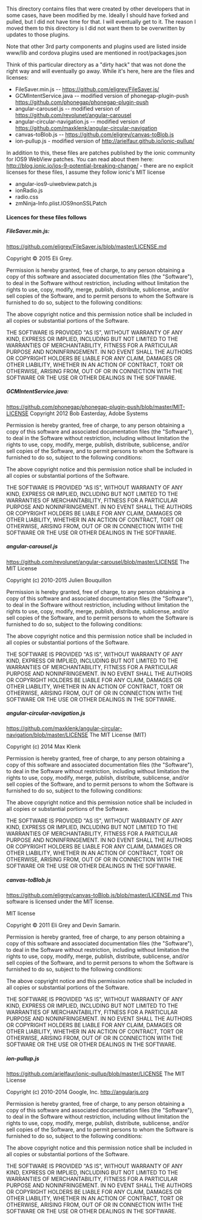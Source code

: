 This directory contains files that were created by other developers that in some cases, have been modified by me. Ideally I should have forked and pulled, but I did not have time for that. I will eventually get to it. The reason I moved them to this directory is I did not want them to be overwritten by updates to those plugins.

Note that other 3rd party components and plugins used are listed inside www/lib and cordova plugins used are mentioned in root/packages.json

Think of this particular directory as a "dirty hack" that was not done the right way and will eventually go away. While it's here, here are the files and licenses:

* FileSaver.min.js -- https://github.com/eligrey/FileSaver.js/
* GCMIntentService.java -- modified version of phonegap-plugin-push https://github.com/phonegap/phonegap-plugin-push
* angular-carousel.js -- modified version of https://github.com/revolunet/angular-carousel
* angular-circular-navigation.js -- modified version of https://github.com/maxklenk/angular-circular-navigation
* canvas-toBlob.js -- https://github.com/eligrey/canvas-toBlob.js
* ion-pullup.js - modified version of http://arielfaur.github.io/ionic-pullup/

In addition to this, these files are patches published by the ionic community for IOS9 WebView patches. You can read about them here:
http://blog.ionic.io/ios-9-potential-breaking-change/ - there are no explicit licenses for these files, I assume they follow ionic's MIT license

* angular-ios9-uiwebview.patch.js
* ionRadio.js
* radio.css
* zmNinja-Info.plist.IOS9nonSSLPatch

#### Licences for these files follows

##### FileSaver.min.js:
https://github.com/eligrey/FileSaver.js/blob/master/LICENSE.md

Copyright © 2015 Eli Grey.

Permission is hereby granted, free of charge, to any person obtaining a copy of this software and associated documentation files (the "Software"), to deal in the Software without restriction, including without limitation the rights to use, copy, modify, merge, publish, distribute, sublicense, and/or sell copies of the Software, and to permit persons to whom the Software is furnished to do so, subject to the following conditions:

The above copyright notice and this permission notice shall be included in all copies or substantial portions of the Software.

THE SOFTWARE IS PROVIDED "AS IS", WITHOUT WARRANTY OF ANY KIND, EXPRESS OR IMPLIED, INCLUDING BUT NOT LIMITED TO THE WARRANTIES OF MERCHANTABILITY, FITNESS FOR A PARTICULAR PURPOSE AND NONINFRINGEMENT. IN NO EVENT SHALL THE AUTHORS OR COPYRIGHT HOLDERS BE LIABLE FOR ANY CLAIM, DAMAGES OR OTHER LIABILITY, WHETHER IN AN ACTION OF CONTRACT, TORT OR OTHERWISE, ARISING FROM, OUT OF OR IN CONNECTION WITH THE SOFTWARE OR THE USE OR OTHER DEALINGS IN THE SOFTWARE.

##### GCMIntentService.java:
https://github.com/phonegap/phonegap-plugin-push/blob/master/MIT-LICENSE
Copyright 2012 Bob Easterday, Adobe Systems

Permission is hereby granted, free of charge, to any person obtaining
a copy of this software and associated documentation files (the
"Software"), to deal in the Software without restriction, including
without limitation the rights to use, copy, modify, merge, publish,
distribute, sublicense, and/or sell copies of the Software, and to
permit persons to whom the Software is furnished to do so, subject to
the following conditions:

The above copyright notice and this permission notice shall be
included in all copies or substantial portions of the Software.

THE SOFTWARE IS PROVIDED "AS IS", WITHOUT WARRANTY OF ANY KIND,
EXPRESS OR IMPLIED, INCLUDING BUT NOT LIMITED TO THE WARRANTIES OF
MERCHANTABILITY, FITNESS FOR A PARTICULAR PURPOSE AND
NONINFRINGEMENT. IN NO EVENT SHALL THE AUTHORS OR COPYRIGHT HOLDERS BE
LIABLE FOR ANY CLAIM, DAMAGES OR OTHER LIABILITY, WHETHER IN AN ACTION
OF CONTRACT, TORT OR OTHERWISE, ARISING FROM, OUT OF OR IN CONNECTION
WITH THE SOFTWARE OR THE USE OR OTHER DEALINGS IN THE SOFTWARE.

##### angular-carousel.js
https://github.com/revolunet/angular-carousel/blob/master/LICENSE
The MIT License

Copyright (c) 2010-2015 Julien Bouquillon

Permission is hereby granted, free of charge, to any person obtaining a copy
of this software and associated documentation files (the "Software"), to deal
in the Software without restriction, including without limitation the rights
to use, copy, modify, merge, publish, distribute, sublicense, and/or sell
copies of the Software, and to permit persons to whom the Software is
furnished to do so, subject to the following conditions:

The above copyright notice and this permission notice shall be included in
all copies or substantial portions of the Software.

THE SOFTWARE IS PROVIDED "AS IS", WITHOUT WARRANTY OF ANY KIND, EXPRESS OR
IMPLIED, INCLUDING BUT NOT LIMITED TO THE WARRANTIES OF MERCHANTABILITY,
FITNESS FOR A PARTICULAR PURPOSE AND NONINFRINGEMENT. IN NO EVENT SHALL THE
AUTHORS OR COPYRIGHT HOLDERS BE LIABLE FOR ANY CLAIM, DAMAGES OR OTHER
LIABILITY, WHETHER IN AN ACTION OF CONTRACT, TORT OR OTHERWISE, ARISING FROM,
OUT OF OR IN CONNECTION WITH THE SOFTWARE OR THE USE OR OTHER DEALINGS IN
THE SOFTWARE.


##### angular-circular-navigation.js
https://github.com/maxklenk/angular-circular-navigation/blob/master/LICENSE
The MIT License (MIT)

Copyright (c) 2014 Max Klenk

Permission is hereby granted, free of charge, to any person obtaining a copy
of this software and associated documentation files (the "Software"), to deal
in the Software without restriction, including without limitation the rights
to use, copy, modify, merge, publish, distribute, sublicense, and/or sell
copies of the Software, and to permit persons to whom the Software is
furnished to do so, subject to the following conditions:

The above copyright notice and this permission notice shall be included in all
copies or substantial portions of the Software.

THE SOFTWARE IS PROVIDED "AS IS", WITHOUT WARRANTY OF ANY KIND, EXPRESS OR
IMPLIED, INCLUDING BUT NOT LIMITED TO THE WARRANTIES OF MERCHANTABILITY,
FITNESS FOR A PARTICULAR PURPOSE AND NONINFRINGEMENT. IN NO EVENT SHALL THE
AUTHORS OR COPYRIGHT HOLDERS BE LIABLE FOR ANY CLAIM, DAMAGES OR OTHER
LIABILITY, WHETHER IN AN ACTION OF CONTRACT, TORT OR OTHERWISE, ARISING FROM,
OUT OF OR IN CONNECTION WITH THE SOFTWARE OR THE USE OR OTHER DEALINGS IN THE
SOFTWARE.

##### canvas-toBlob.js
https://github.com/eligrey/canvas-toBlob.js/blob/master/LICENSE.md
This software is licensed under the MIT license.

MIT license

Copyright © 2011 Eli Grey and Devin Samarin.

Permission is hereby granted, free of charge, to any person obtaining a copy of this software and associated documentation files (the "Software"), to deal in the Software without restriction, including without limitation the rights to use, copy, modify, merge, publish, distribute, sublicense, and/or sell copies of the Software, and to permit persons to whom the Software is furnished to do so, subject to the following conditions:

The above copyright notice and this permission notice shall be included in all copies or substantial portions of the Software.

THE SOFTWARE IS PROVIDED "AS IS", WITHOUT WARRANTY OF ANY KIND, EXPRESS OR IMPLIED, INCLUDING BUT NOT LIMITED TO THE WARRANTIES OF MERCHANTABILITY, FITNESS FOR A PARTICULAR PURPOSE AND NONINFRINGEMENT. IN NO EVENT SHALL THE AUTHORS OR COPYRIGHT HOLDERS BE LIABLE FOR ANY CLAIM, DAMAGES OR OTHER LIABILITY, WHETHER IN AN ACTION OF CONTRACT, TORT OR OTHERWISE, ARISING FROM, OUT OF OR IN CONNECTION WITH THE SOFTWARE OR THE USE OR OTHER DEALINGS IN THE SOFTWARE.


##### ion-pullup.js
https://github.com/arielfaur/ionic-pullup/blob/master/LICENSE
The MIT License

Copyright (c) 2010-2014 Google, Inc. http://angularjs.org

Permission is hereby granted, free of charge, to any person obtaining a copy
of this software and associated documentation files (the "Software"), to deal
in the Software without restriction, including without limitation the rights
to use, copy, modify, merge, publish, distribute, sublicense, and/or sell
copies of the Software, and to permit persons to whom the Software is
furnished to do so, subject to the following conditions:

The above copyright notice and this permission notice shall be included in
all copies or substantial portions of the Software.

THE SOFTWARE IS PROVIDED "AS IS", WITHOUT WARRANTY OF ANY KIND, EXPRESS OR
IMPLIED, INCLUDING BUT NOT LIMITED TO THE WARRANTIES OF MERCHANTABILITY,
FITNESS FOR A PARTICULAR PURPOSE AND NONINFRINGEMENT. IN NO EVENT SHALL THE
AUTHORS OR COPYRIGHT HOLDERS BE LIABLE FOR ANY CLAIM, DAMAGES OR OTHER
LIABILITY, WHETHER IN AN ACTION OF CONTRACT, TORT OR OTHERWISE, ARISING FROM,
OUT OF OR IN CONNECTION WITH THE SOFTWARE OR THE USE OR OTHER DEALINGS IN
THE SOFTWARE.
